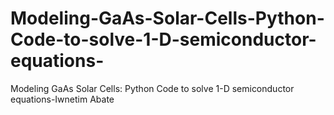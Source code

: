 # Modeling-GaAs-Solar-Cells-Python-Code-to-solve-1-D-semiconductor-equations-
Modeling GaAs Solar Cells: Python Code to solve 1-D semiconductor equations-Iwnetim Abate 
